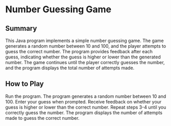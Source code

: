 # Number Guessing Game 

## Summary
This Java program implements a simple number guessing game. The game generates a random number between 10 and 100, and the player attempts to guess the correct number. The program provides feedback after each guess, indicating whether the guess is higher or lower than the generated number. The game continues until the player correctly guesses the number, and the program displays the total number of attempts made.

## How to Play
Run the program.
The program generates a random number between 10 and 100.
Enter your guess when prompted.
Receive feedback on whether your guess is higher or lower than the correct number.
Repeat steps 3-4 until you correctly guess the number.
The program displays the number of attempts made to guess the correct number.
